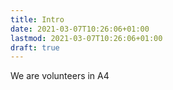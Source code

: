 ```yaml
---
title: Intro
date: 2021-03-07T10:26:06+01:00
lastmod: 2021-03-07T10:26:06+01:00
draft: true
---
```


We are volunteers in A4